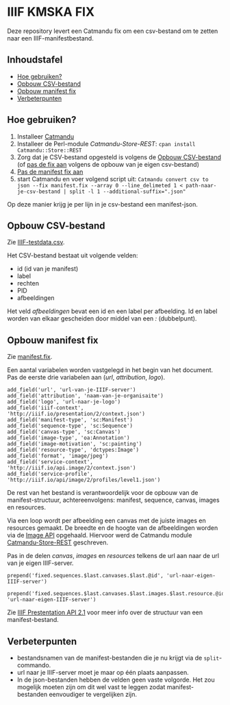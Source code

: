 
IIIF KMSKA FIX
============

Deze repository levert een Catmandu fix om een csv-bestand om te zetten naar een IIIF-manifestbestand.

## Inhoudstafel
- [Hoe gebruiken?](#hoe)
- [Opbouw CSV-bestand](#csv)
- [Opbouw manifest fix](#manifest)
- [Verbeterpunten](#beter)

## Hoe gebruiken?<a id="hoe"></a>
1. Installeer [Catmandu](http://librecat.org/)
2. Installeer de Perl-module *Catmandu-Store-REST*: `cpan install Catmandu::Store::REST`
3. Zorg dat je CSV-bestand opgesteld is volgens de [Opbouw CSV-bestand](#csv) (of [pas de fix aan](#fix) volgens de opbouw van je eigen csv-bestand)
4. [Pas de manifest fix aan](#fix)
5. start Catmandu en voer volgend script uit: `Catmandu convert csv to json --fix manifest.fix --array 0 --line_delimeted 1 < path-naar-je-csv-bestand | split -l 1 --additional-suffix=".json"`

Op deze manier krijg je per lijn in je csv-bestand een manifest-json.


## Opbouw CSV-bestand<a id="csv"></a>
Zie [IIIF-testdata.csv](https://github.com/PACKED-vzw/IIIF-kmska-fix/blob/master/testsample/IIIF_testdata.csv).

Het CSV-bestand bestaat uit volgende velden:

- id (id van je manifest)
- label
- rechten
- PID
- afbeeldingen

Het veld *afbeeldingen* bevat een id en een label per afbeelding. Id en label worden van elkaar gescheiden door middel van een *:* (dubbelpunt).

## Opbouw manifest fix<a id="fix"></a>
Zie [manifest.fix](https://github.com/PACKED-vzw/IIIF-kmska-fix/blob/master/manifest.fix).

Een aantal variabelen worden vastgelegd in het begin van het document. Pas de eerste drie variabelen aan (*url*, *attribution*, *logo*).
```
add_field('url', 'url-van-je-IIIF-server')
add_field('attribution', 'naam-van-je-organisaite')
add_field('logo', 'url-naar-je-logo')
add_field('iiif-context', 'http://iiif.io/presentation/2/context.json')
add_field('manifest-type', 'sc:Manifest')
add_field('sequence-type', 'sc:Sequence')
add_field('canvas-type', 'sc:Canvas')
add_field('image-type', 'oa:Annotation')
add_field('image-motivation', 'sc:painting')
add_field('resource-type', 'dctypes:Image')
add_field('format', 'image/jpeg')
add_field('service-context', 'http://iiif.io/api.image/2/context.json')
add_field('service-profile', 'http://iiif.io/api/image/2/profiles/level1.json')
```
De rest van het bestand is verantwoordelijk voor de opbouw van de manifest-structuur, achtereenvolgens: manifest, sequence, canvas, images en resources.

Via een loop wordt per afbeelding een canvas met de juiste images en resources gemaakt. De breedte en de hoogte van de afbeeldingen worden via de [Image API](http://iiif.io/api/image/2.1/) opgehaald. Hiervoor werd de Catmandu module [Catmandu-Store-REST](https://github.com/PACKED-vzw/Catmandu-Store-REST) geschreven.

Pas in de delen *canvas*, *images* en *resources* telkens de url aan naar de url van je eigen IIIF-server.
```
prepend('fixed.sequences.$last.canvases.$last.@id', 'url-naar-eigen-IIIF-server')
```
```
prepend('fixed.sequences.$last.canvases.$last.images.$last.resource.@id', 'url-naar-eigen-IIIF-server')
```

Zie [IIIF Prestentation API 2.1](http://iiif.io/api/presentation/2.1/) voor meer info over de structuur van een manifest-bestand.

## Verbeterpunten<a id="beter"></a>
- bestandsnamen van de manifest-bestanden die je nu krijgt via de `split`-commando.
- url naar je IIIF-server moet je maar op één plaats aanpassen.
- In de json-bestanden hebben de velden geen vaste volgorde. Het zou mogelijk moeten zijn om dit wel vast te leggen zodat manifest-bestanden eenvoudiger te vergelijken zijn.
